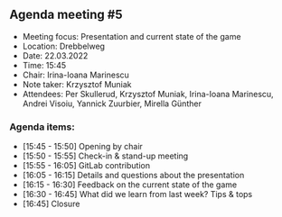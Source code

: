 ## Agenda meeting #5

- Meeting focus: Presentation and current state of the game
- Location: Drebbelweg
- Date: 22.03.2022
- Time: 15:45
- Chair: Irina-Ioana Marinescu
- Note taker: Krzysztof Muniak
- Attendees: Per Skullerud, Krzysztof Muniak, Irina-Ioana Marinescu, Andrei Visoiu, Yannick Zuurbier, Mirella Günther

### Agenda items:

- [15:45 - 15:50] Opening by chair
- [15:50 - 15:55] Check-in & stand-up meeting
- [15:55 - 16:05] GitLab contribution
- [16:05 - 16:15] Details and questions about the presentation
- [16:15 - 16:30] Feedback on the current state of the game
- [16:30 - 16:45] What did we learn from last week? Tips & tops
- [16:45] Closure